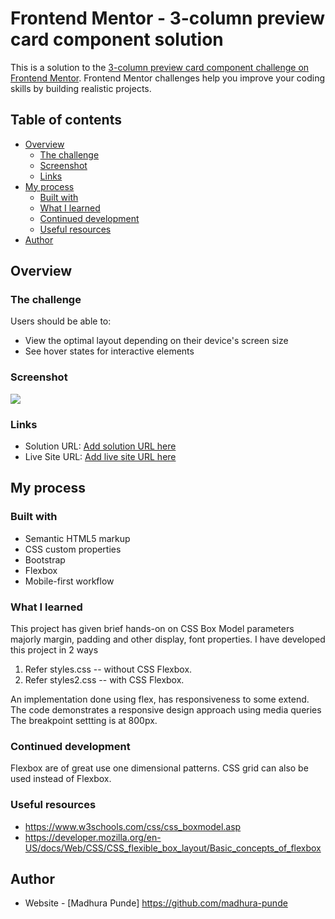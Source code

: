 # Frontend Mentor - 3-column preview card component solution

This is a solution to the [3-column preview card component challenge on Frontend Mentor](https://www.frontendmentor.io/challenges/3column-preview-card-component-pH92eAR2-). Frontend Mentor challenges help you improve your coding skills by building realistic projects. 

## Table of contents

- [Overview](#overview)
  - [The challenge](#the-challenge)
  - [Screenshot](#screenshot)
  - [Links](#links)
- [My process](#my-process)
  - [Built with](#built-with)
  - [What I learned](#what-i-learned)
  - [Continued development](#continued-development)
  - [Useful resources](#useful-resources)
- [Author](#author)


## Overview

### The challenge

Users should be able to:

- View the optimal layout depending on their device's screen size
- See hover states for interactive elements

### Screenshot

![](./screenshot.jpg)



### Links

- Solution URL: [Add solution URL here](https://your-solution-url.com)
- Live Site URL: [Add live site URL here](https://your-live-site-url.com)

## My process

### Built with

- Semantic HTML5 markup
- CSS custom properties
- Bootstrap  
- Flexbox
- Mobile-first workflow



### What I learned

This project has given brief hands-on on CSS Box Model parameters majorly margin, padding and other display, font properties.
I have developed this project in 2 ways
1) Refer styles.css -- without CSS Flexbox.
2) Refer styles2.css -- with CSS Flexbox.

An implementation done using flex, has responsiveness to some extend.
The code demonstrates a responsive design approach using media queries
The breakpoint settting is at 800px.

### Continued development

Flexbox are of great use one dimensional patterns. 
CSS grid can also be used instead of Flexbox.


### Useful resources

- https://www.w3schools.com/css/css_boxmodel.asp
- https://developer.mozilla.org/en-US/docs/Web/CSS/CSS_flexible_box_layout/Basic_concepts_of_flexbox


## Author

- Website - [Madhura Punde] https://github.com/madhura-punde

